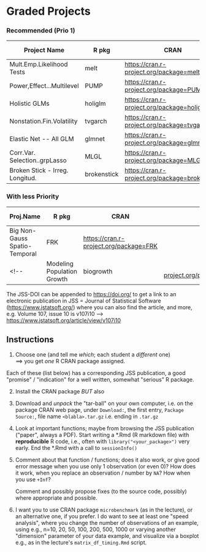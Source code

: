 # Graded Projects

### Recommended (Prio 1)

| Project Name                    | R pkg       | CRAN                                           | RDep | Last Up | JSS-DOI               | Note             | By |
|---------------------------------|-------------|------------------------------------------------|-----:|---------|-----------------------|------------------|----|
| Mult.Emp.Likelihood Tests       | melt        | https://cran.r-project.org/package=melt        |    2 | 2024-04 | 10.18637/jss.v108.i05 |                  |    |
| Power,Effect...Multilevel       | PUMP        | https://cran.r-project.org/package=PUMP        |    - | 2024-02 | 10.18637/jss.v108.i06 |                  |    |
| Holistic GLMs                   | holiglm     | https://cran.r-project.org/package=holiglm     |    - | 2024-02 | 10.18637/jss.v108.i07 |                  |    |
| Nonstation.Fin.Volatility       | tvgarch     | https://cran.r-project.org/package=tvgarch     |    1 | 2024-04 | 10.18637/jss.v108.i09 |                  |    |
| Elastic Net -- All GLM          | glmnet      | https://cran.r-project.org/package=glmnet      |  100 | 2023-08 | 10.18637/jss.v106.i01 | Hastie           |    |
| Corr.Var. Selection..grpLasso   | MLGL        | https://cran.r-project.org/package=MLGL        |    - | 2023-03 | 10.18637/jss.v106.i03 |                  |    |
| Broken Stick - Irreg. Longitud. | brokenstick | https://cran.r-project.org/package=brokenstick |    - | 2023-03 | 10.18637/jss.v106.i07 | van Buuren;tidy* |    |

### With __less__ Priority

| Proj.Name                     | R pkg     | CRAN                                         | RDep | Last Up | JSS-DOI               | Note           | By |
|-------------------------------|-----------|----------------------------------------------|-----:|---------|-----------------------|----------------|----|
| Big Non-Gauss Spatio-Temporal | FRK       | https://cran.r-project.org/package=FRK       |    1 | 2024-04 | 10.18637/jss.v108.i10 | Cressie        |    |
<!-- | Modeling Population Growth    | biogrowth | https://cran.r-project.org/package=biogrowth |    - | 2024-04 | 10.18637/jss.v107.i01 | tidy*; 11 vign | SGA | -->


The JSS-DOI can be appended to  https://doi.org/  to get a link to an
electronic publication in JSS = Journal of Statistical Software (https://www.jstatsoft.org/)
where you can also find the article, and more,
e.g. Volume 107, issue 10  is  v107i10 -->  
https://www.jstatsoft.org/article/view/v107i10

## Instructions

1. Choose one (and tell me *which*; each student a _different_ one)  
  ==> you get _one_ R CRAN package assigned.

  Each of these (list below) has a corresponding JSS publication, a good
  "promise" / "indication" for a well written, somewhat "serious" R package.
  
2. Install the CRAN package  *BUT* also
3. Download and *unpack* the "tar-ball" on your own computer,
  i.e. on the package CRAN web page, under `Download:`,  the first entry,
  `Package Source:`, file name  `<blabla>.tar.gz` i.e. ending in `.tar.gz`

5. Look at important functions; maybe from browsing the JSS publication
  ("paper", always a PDF).  Start writing a *.Rmd (R markdown file) with
  __reproducible__ R code, i.e., often with  `library("<your_package>")`
  very early.   End the *.Rmd  with a call to `sessionInfo()`

6. Comment about that function / functions; does it also work, or give good
   error message when you use only 1 observation (or even 0)?
   How does it work, when you replace an observation / number by `NA`?
   How when you use `+Inf`?
   
   Comment and possibly propose fixes (to the source code, possibly)
   where appropriate and possible.
  
6. I want you to use CRAN package `microbenchmark` (as in the lecture), or
   an alternative one, if you prefer.  I do want to see at least one "speed
   analysis", where you change the number of observations of an example,
   using e.g.,  n=10, 20, 50, 100, 200, 500, 1000 
   or varying another "dimension" parameter of your data example, and
   visualize via a boxplot e.g., as in the lecture's `matrix_df_timing.Rmd`
   script.
   

